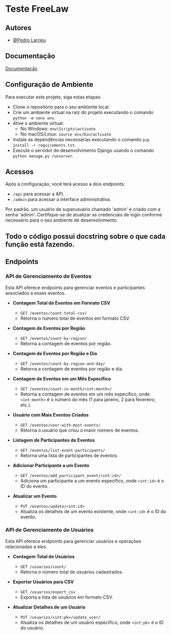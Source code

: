 # Teste FreeLaw

## Autores

- [@Pedro Larrieu](https://github.com/PedroLarrieuF)

## Documentação

[Documentação](https://link-da-documentação)

## Configuração de Ambiente

Para executar este projeto, siga estas etapas:

- Clone o repositório para o seu ambiente local.
- Crie um ambiente virtual na raiz do projeto executando o comando `python -m venv env`.
- Ative o ambiente virtual:
  - No Windows: `env\Scripts\activate`
  - No macOS/Linux: `source env/bin/activate`
- Instale as dependências necessárias executando o comando `pip install -r requirements.txt`.
- Execute o servidor de desenvolvimento Django usando o comando `python manage.py runserver`.

## Acessos

Após a configuração, você terá acesso a dois endpoints:

- `/api` para acessar a API.
- `/admin` para acessar a interface administrativa.

Por padrão, um usuário de superusuário chamado 'admin' é criado com a senha 'admin'. Certifique-se de atualizar as credenciais de login conforme necessário para o seu ambiente de desenvolvimento.

## Todo o código possui docstring sobre o que cada função está fazendo.

## Endpoints

### API de Gerenciamento de Eventos

Esta API oferece endpoints para gerenciar eventos e participantes associados a esses eventos.

- **Contagem Total de Eventos em Formato CSV**
  - `GET /eventos/count-total-csv/`
  - Retorna o número total de eventos em formato CSV.

- **Contagem de Eventos por Região**
  - `GET /eventos/count-by-region/`
  - Retorna a contagem de eventos por região.

- **Contagem de Eventos por Região e Dia**
  - `GET /eventos/count-by-region-and-day/`
  - Retorna a contagem de eventos por região e dia.

- **Contagem de Eventos em um Mês Específico**
  - `GET /eventos/count-in-month/<int:month>/`
  - Retorna a contagem de eventos em um mês específico, onde `<int:month>` é o número do mês (1 para janeiro, 2 para fevereiro, etc.).

- **Usuário com Mais Eventos Criados**
  - `GET /eventos/user-with-most-events/`
  - Retorna o usuário que criou o maior número de eventos.

- **Listagem de Participantes de Eventos**
  - `GET /eventos/list-event-participants/`
  - Retorna uma lista de participantes de eventos.

- **Adicionar Participante a um Evento**
  - `GET /eventos/add_participant_event/<int:id>/`
  - Adiciona um participante a um evento específico, onde `<int:id>` é o ID do evento.

- **Atualizar um Evento**
  - `PUT /eventos/update/<int:id>`
  - Atualiza os detalhes de um evento existente, onde `<int:id>` é o ID do evento.

### API de Gerenciamento de Usuários

Esta API oferece endpoints para gerenciar usuários e operações relacionadas a eles.

- **Contagem Total de Usuários**
  - `GET /usuarios/count/`
  - Retorna o número total de usuários cadastrados.

- **Exportar Usuários para CSV**
  - `GET /usuarios/export_csv`
  - Exporta a lista de usuários em formato CSV.

- **Atualizar Detalhes de um Usuário**
  - `PUT /usuarios/<int:pk>/update_user/`
  - Atualiza os detalhes de um usuário específico, onde `<int:pk>` é o ID do usuário.
